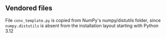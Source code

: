 ## Vendored files

File `conv_template.py` is copied from NumPy's numpy/distutils folder, since
`numpy.distutils` is absent from the installation layout starting with
Python 3.12
